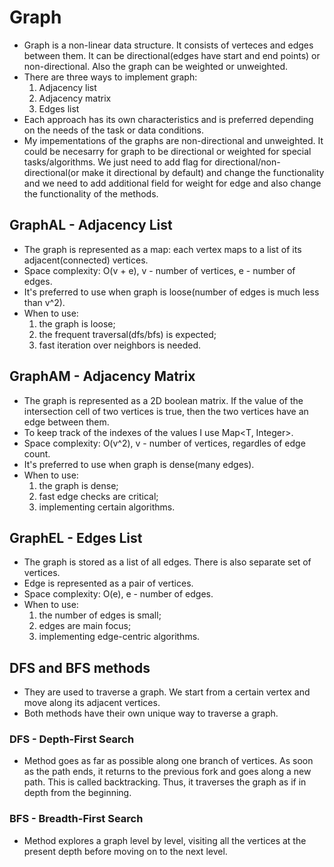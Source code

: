 # Graph
- Graph is a non-linear data structure. It consists of verteces and edges between them. It can be directional(edges have start and end points) or non-directional. Also the graph can be weighted or unweighted.
- There are three ways to implement graph:
  1) Adjacency list
  2) Adjacency matrix
  3) Edges list
- Each approach has its own characteristics and is preferred depending on the needs of the task or data conditions.
- My impementations of the graphs are non-directional and unweighted. It could be necesarry for graph to be directional or weighted for special tasks/algorithms. We just need to add flag for directional/non-directional(or make it directional by default) and change the functionality and we need to add additional field for weight for edge and also change the functionality of the methods.
## GraphAL - Adjacency List
- The graph is represented as a map: each vertex maps to a list of its adjacent(connected) vertices.
- Space complexity: O(v + e), v - number of vertices, e - number of edges.
- It's preferred to use when graph is loose(number of edges is much less than v^2).
- When to use:
  1) the graph is loose;
  2) the frequent traversal(dfs/bfs) is expected;
  3) fast iteration over neighbors is needed.
## GraphAM - Adjacency Matrix
- The graph is represented as a 2D boolean matrix. If the value of the intersection cell of two vertices is true, then the two vertices have an edge between them.
- To keep track of the indexes of the values I use Map<T, Integer>.
- Space complexity: O(v^2), v - number of vertices, regardles of edge count.
- It's preferred to use when graph is dense(many edges).
- When to use:
  1) the graph is dense;
  2) fast edge checks are critical;
  3) implementing certain algorithms.
## GraphEL - Edges List
- The graph is stored as a list of all edges. There is also separate set of vertices.
- Edge is represented as a pair of vertices.
- Space complexity: O(e), e - number of edges.
- When to use:
  1) the number of edges is small;
  2) edges are main focus;
  3) implementing edge-centric algorithms.
## DFS and BFS methods
- They are used to traverse a graph. We start from a certain vertex and move along its adjacent vertices.
- Both methods have their own unique way to traverse a graph.
### DFS - Depth-First Search
- Method goes as far as possible along one branch of vertices. As soon as the path ends, it returns to the previous fork and goes along a new path. This is called backtracking. Thus, it traverses the graph as if in depth from the beginning.
### BFS - Breadth-First Search
- Method explores a graph level by level, visiting all the vertices at the present depth before moving on to the next level.
